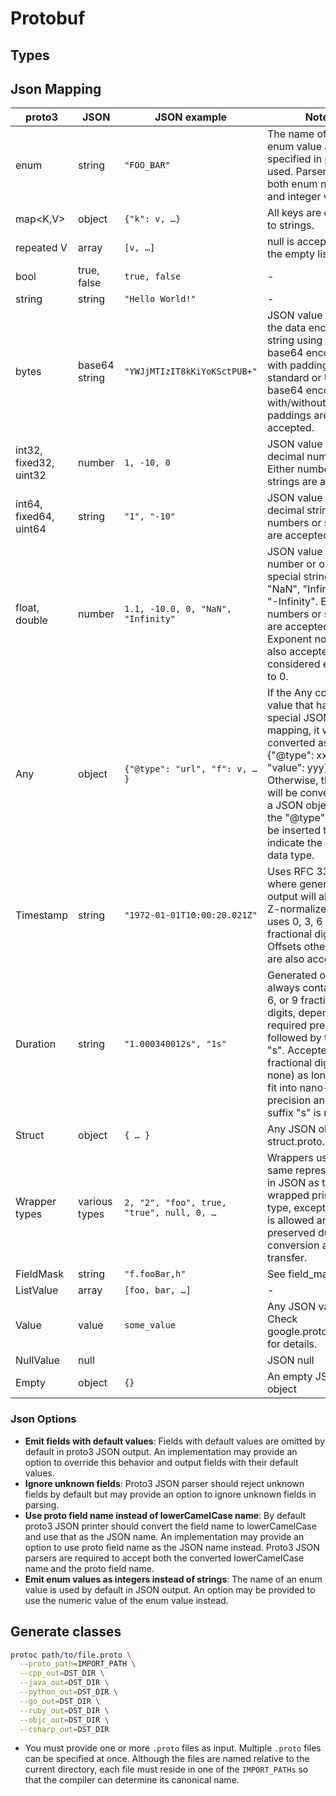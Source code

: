 # Protobuf

## Types

## Json Mapping

| proto3                 | JSON          | JSON example                              | Notes                                                                                                                                                                                                                                                           |
|------------------------|---------------|-------------------------------------------|-----------------------------------------------------------------------------------------------------------------------------------------------------------------------------------------------------------------------------------------------------------------|
| enum                   | string        | `"FOO_BAR"`                               | The name of the enum value as specified in proto is used. Parsers accept both enum names and integer values.                                                                                                                                                    |
| map<K,V>               | object        | `{"k": v, …}`                             | All keys are converted to strings.                                                                                                                                                                                                                              |
| repeated V             | array         | `[v, …]`                                  | null is accepted as the empty list [].                                                                                                                                                                                                                          |
| bool                   | true, false   | `true, false `                            | -                                                                                                                                                                                                                                                               |
| string                 | string        | `"Hello World!" `                         | -                                                                                                                                                                                                                                                               |
| bytes                  | base64 string | `"YWJjMTIzIT8kKiYoKSctPUB+" `             | JSON value will be the data encoded as a string using standard base64 encoding with paddings. Either standard or URL-safe base64 encoding with/without paddings are accepted.                                                                                   |
| int32, fixed32, uint32 | number        | `1, -10, 0 `                              | JSON value will be a decimal number. Either numbers or strings are accepted.                                                                                                                                                                                    |
| int64, fixed64, uint64 | string        | `"1", "-10"`                              | JSON value will be a decimal string. Either numbers or strings are accepted.                                                                                                                                                                                    |
| float, double          | number        | `1.1, -10.0, 0, "NaN", "Infinity"`        | JSON value will be a number or one of the special string values "NaN", "Infinity", and "-Infinity". Either numbers or strings are accepted. Exponent notation is also accepted. -0 is considered equivalent to 0.                                               |
| Any                    | object        | `{"@type": "url", "f": v, … } `           | If the Any contains a value that has a special JSON mapping, it will be converted as follows: {"@type": xxx, "value": yyy}. Otherwise, the value will be converted into a JSON object, and the "@type" field will be inserted to indicate the actual data type. |
| Timestamp              | string        | `"1972-01-01T10:00:20.021Z"`              | Uses RFC 3339, where generated output will always be Z-normalized and uses 0, 3, 6 or 9 fractional digits. Offsets other than "Z" are also accepted.                                                                                                            |
| Duration               | string        | `"1.000340012s", "1s"`                    | Generated output always contains 0, 3, 6, or 9 fractional digits, depending on required precision, followed by the suffix "s". Accepted are any fractional digits (also none) as long as they fit into nano-seconds precision and the suffix "s" is required.   |
| Struct                 | object        | `{ … } `                                  | Any JSON object. See struct.proto.                                                                                                                                                                                                                              |
| Wrapper types          | various types | `2, "2", "foo", true, "true", null, 0, … `| Wrappers use the same representation in JSON as the wrapped primitive type, except that null is allowed and preserved during data conversion and transfer.                                                                                                      |
| FieldMask              | string        | `"f.fooBar,h"`                            | See field_mask.proto.                                                                                                                                                                                                                                           |
| ListValue              | array         | `[foo, bar, …]`                           | -                                                                                                                                                                                                                                                               |
| Value                  | value         | `some_value`                              | Any JSON value. Check google.protobuf.Value for details.                                                                                                                                                                                                        |
| NullValue              | null          | ` `                                       | JSON null                                                                                                                                                                                                                                                       |
| Empty                  | object        | `{} `                                     | An empty JSON object                                                                                                                                                                                                                                            |

### Json Options

* **Emit fields with default values**:
  Fields with default values are omitted by default in proto3 JSON output. An implementation may provide an option to override this behavior and output fields with their default values.
* **Ignore unknown fields**: 
  Proto3 JSON parser should reject unknown fields by default but may provide an option to ignore unknown fields in parsing.
* **Use proto field name instead of lowerCamelCase name**:
  By default proto3 JSON printer should convert the field name to lowerCamelCase and use that as the JSON name. An implementation may provide an option to use proto field name as the JSON name instead. Proto3 JSON parsers are required to accept both the converted lowerCamelCase name and the proto field name.
* **Emit enum values as integers instead of strings**:
  The name of an enum value is used by default in JSON output. An option may be provided to use the numeric value of the enum value instead.


## Generate classes

```bash
protoc path/to/file.proto \
  --proto_path=IMPORT_PATH \
  --cpp_out=DST_DIR \
  --java_out=DST_DIR \
  --python_out=DST_DIR \
  --go_out=DST_DIR \
  --ruby_out=DST_DIR \
  --objc_out=DST_DIR \
  --csharp_out=DST_DIR
```

* You must provide one or more `.proto` files as input.
  Multiple `.proto` files can be specified at once. Although the files are named relative to the current directory, each file must reside in one of the `IMPORT_PATHs` so that the compiler can determine its canonical name.